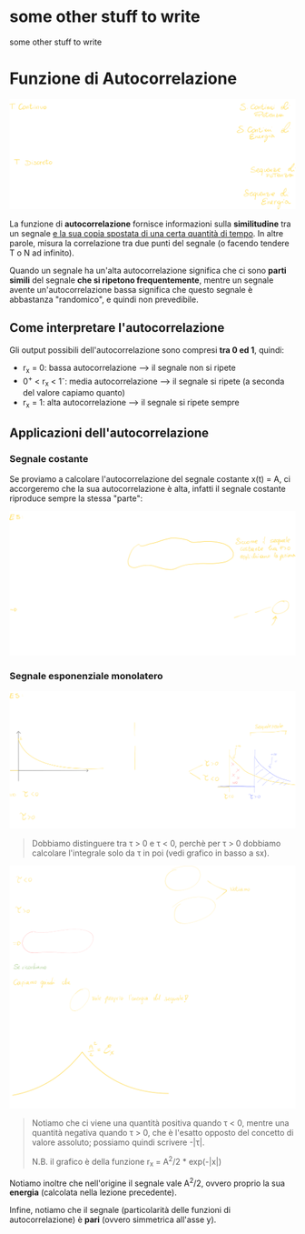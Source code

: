 # some other stuff to write

some other stuff to write

# Funzione di Autocorrelazione

![image-20230119224433066](./assets/image-20230119224433066.png)

La funzione di **autocorrelazione** fornisce informazioni sulla **similitudine** tra un segnale <u>e la sua copia spostata di una certa quantità di tempo</u>.
In altre parole, misura la correlazione tra due punti del segnale (o facendo tendere T o N ad infinito).

Quando un segnale ha un'alta autocorrelazione significa che ci sono **parti simili** del segnale **che si ripetono frequentemente**, mentre un segnale avente un'autocorrelazione bassa significa che questo segnale è abbastanza "randomico", e quindi non prevedibile.

## Come interpretare l'autocorrelazione

Gli output possibili dell'autocorrelazione sono compresi **tra 0 ed 1**, quindi:

- r<sub>x</sub> = 0: bassa autocorrelazione --> il segnale non si ripete
- 0<sup>+</sup> < r<sub>x</sub> < 1<sup>-</sup>: media autocorrelazione --> il segnale si ripete (a seconda del valore capiamo quanto)
- r<sub>x</sub> = 1: alta autocorrelazione --> il segnale si ripete sempre

## Applicazioni dell'autocorrelazione

### Segnale costante

Se proviamo a calcolare l'autocorrelazione del segnale costante x(t) = A, ci accorgeremo che la sua autocorrelazione è alta, infatti il segnale costante riproduce sempre la stessa "parte":

![image-20230119224827566](./assets/image-20230119224827566.png)

### Segnale esponenziale monolatero 

![image-20230119231419737](./assets/image-20230119231419737.png)

> Dobbiamo distinguere tra τ > 0 e τ < 0, perchè per τ > 0 dobbiamo calcolare l'integrale solo da τ in poi (vedi grafico in basso a sx).

![image-20230119231552234](./assets/image-20230119231552234.png)

> Notiamo che ci viene una quantità positiva quando τ < 0, mentre una quantità negativa quando τ > 0, che è l'esatto opposto del concetto di valore assoluto; possiamo quindi scrivere -|τ|.
>
> N.B. il grafico è della funzione r<sub>x</sub> = A<sup>2</sup>/2 * exp(-|x|)

Notiamo inoltre che nell'origine il segnale vale A<sup>2</sup>/2, ovvero proprio la sua **energia** (calcolata nella lezione precedente).

Infine, notiamo che il segnale (particolarità delle funzioni di autocorrelazione) è **pari** (ovvero simmetrica all'asse y).